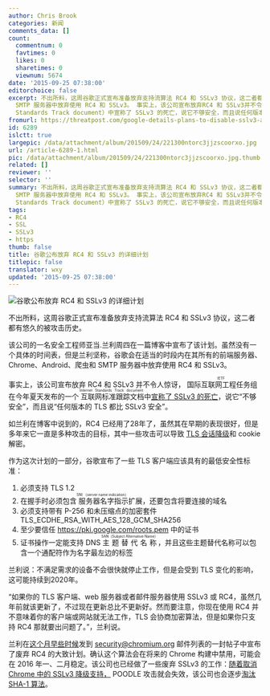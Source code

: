 ```yaml
---
author: Chris Brook
categories: 新闻
comments_data: []
count:
  commentnum: 0
  favtimes: 0
  likes: 0
  sharetimes: 0
  viewnum: 5674
date: '2015-09-25 07:38:00'
editorchoice: false
excerpt: 不出所料，这周谷歌正式宣布准备放弃支持流算法 RC4 和 SSLv3 协议，这二者都有悠久的被攻击历史。 该公司的一名安全工程师亚当.兰利周四在一篇博客中宣布了该计划。虽然没有一个具体的时间表，但是兰利坚称，谷歌会在适当的时段内在其所有的前端服务器、Chrome、Android、爬虫和
  SMTP 服务器中放弃使用 RC4 和 SSLv3。 事实上，该公司宣布放弃RC4 和 SSLv3并不令人惊讶，国际互联网工程任务组（IETF）在今年夏天发布的一个互联网标准跟踪文档（Internet
  Standards Track document）中宣称了 SSLv3 的死亡，说它不够安全，而且说任何版本
fromurl: https://threatpost.com/google-details-plans-to-disable-sslv3-and-rc4/114732/
id: 6289
islctt: true
largepic: /data/attachment/album/201509/24/221300ntorc3jjzscoorxo.jpg
url: /article-6289-1.html
pic: /data/attachment/album/201509/24/221300ntorc3jjzscoorxo.jpg.thumb.jpg
related: []
reviewer: ''
selector: ''
summary: 不出所料，这周谷歌正式宣布准备放弃支持流算法 RC4 和 SSLv3 协议，这二者都有悠久的被攻击历史。 该公司的一名安全工程师亚当.兰利周四在一篇博客中宣布了该计划。虽然没有一个具体的时间表，但是兰利坚称，谷歌会在适当的时段内在其所有的前端服务器、Chrome、Android、爬虫和
  SMTP 服务器中放弃使用 RC4 和 SSLv3。 事实上，该公司宣布放弃RC4 和 SSLv3并不令人惊讶，国际互联网工程任务组（IETF）在今年夏天发布的一个互联网标准跟踪文档（Internet
  Standards Track document）中宣称了 SSLv3 的死亡，说它不够安全，而且说任何版本
tags:
- RC4
- SSL
- SSLv3
- https
thumb: false
title: 谷歌公布放弃 RC4 和 SSLv3 的详细计划
titlepic: false
translator: wxy
updated: '2015-09-25 07:38:00'
---
```


![谷歌公布放弃 RC4 和 SSLv3 的详细计划](/data/attachment/album/201509/24/221300ntorc3jjzscoorxo.jpg)


不出所料，这周谷歌正式宣布准备放弃支持流算法 RC4 和 SSLv3 协议，这二者都有悠久的被攻击历史。


该公司的一名安全工程师亚当.兰利周四在一篇博客中宣布了该计划。虽然没有一个具体的时间表，但是兰利坚称，谷歌会在适当的时段内在其所有的前端服务器、Chrome、Android、爬虫和 SMTP 服务器中放弃使用 RC4 和 SSLv3。


事实上，该公司宣布放弃 RC4 和 SSLv3 并不令人惊讶，<ruby> 国际互联网工程任务组 <rp>  （ </rp> <rt>  IETF </rt> <rp>  ） </rp></ruby>在今年夏天发布的一个<ruby> 互联网标准跟踪文档 <rp>  （ </rp> <rt>  Internet Standards Track document </rt> <rp>  ） </rp></ruby>中[宣称了 SSLv3 的死亡](https://threatpost.com/ietf-officially-deprecates-sslv3/113503/)，说它“不够安全”，而且说“任何版本的 TLS 都比 SSLv3 安全”。


如兰利在博客中说到的，RC4 已经用了28年了，虽然其在早期的表现很好，但是多年来它一直是多种攻击的目标，其中一些攻击可以导致 [TLS 会话降级](https://threatpost.com/attack-exploits-weakness-rc4-cipher-decrypt-user-sessions-031413/77628/)和 cookie 解密。


作为这次计划的一部分，谷歌宣布了一些 TLS 客户端应该具有的最低安全性标准：


1. 必须支持 TLS 1.2
2. 在握手时必须包含<ruby> 服务器名字指示 <rp>  （ </rp> <rt>  SNI （server name indication） </rt> <rp>  ） </rp></ruby>扩展，还要包含将要连接的域名
3. 必须支持带有 P-256 和未压缩点的加密套件 TLS\_ECDHE\_RSA\_WITH\_AES\_128\_GCM\_SHA256
4. 至少要信任 <https://pki.google.com/roots.pem> 中的证书
5. 证书操作一定能支持 DNS <ruby> 主题替代名称 <rp>  （ </rp> <rt>  SAN（Subject Alternative Name） </rt> <rp>  ） </rp></ruby>，并且这些主题替代名称可以包含一个通配符作为名字最左边的标签


兰利说：不满足需求的设备不会很快就停止工作，但是会受到 TLS 变化的影响，这可能持续到2020年。


“如果你的 TLS 客户端、web 服务器或者邮件服务器使用 SSLv3 或 RC4，虽然几年前就该更新了，不过现在更新总比不更新好。然而要注意，你现在使用 RC4 并不意味着你的客户端或网站就无法工作，TLS 会协商加密算法，但是如果你只支持 RC4 那就要出问题了。”，兰利说。


兰利在[这个月早些时候](https://threatpost.com/google-mozilla-microsoft-to-sever-rc4-support-in-early-2016/114498/)发到 [security@chromium.org](mailto:security@chromium.org) 邮件列表的一封帖子中宣布了废弃 RC4 的大致计划。确认这个算法会在将来的 Chrome 构建中禁用，可能会在 2016 年一、二月稳定。该公司也已经做了一些废弃 SSLv3 的工作：[随着取消 Chrome 中的 SSLv3 降级支持，](https://threatpost.com/google-removes-sslv3-fallback-support-from-chrome/109455/) POODLE 攻击就会失效，该公司也会逐步[淘汰 SHA-1 算法](https://threatpost.com/google-sunsetting-weak-sha-1-crypto-algorithm/108145/)。